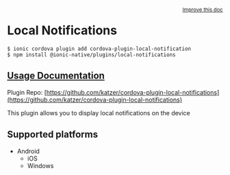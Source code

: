 <a style="float:right;font-size:12px;" href="http://github.com/danielsogl/awesome-cordova-plugins/edit/master/src/@awesome-cordova-plugins/plugins/local-notifications/index.ts#L477">
  Improve this doc
</a>

# Local Notifications

```
$ ionic cordova plugin add cordova-plugin-local-notification
$ npm install @ionic-native/plugins/local-notifications
```

## [Usage Documentation](https://ionicframework.com/docs/native/local-notifications/)

Plugin Repo: [https://github.com/katzer/cordova-plugin-local-notifications](https://github.com/katzer/cordova-plugin-local-notifications)

This plugin allows you to display local notifications on the device

## Supported platforms

- Android
  - iOS
  - Windows
  


